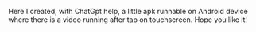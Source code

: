 Here I created, with ChatGpt help, a little apk runnable on Android device where there is a video running after tap on touchscreen. Hope you like it!
